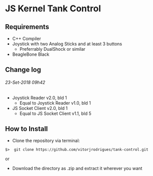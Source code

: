 # JS Kernel Tank Control

## Requirements
- C++ Compiler
- Joystick with two Analog Sticks and at least 3 buttons
  - Preferrably DualShock or similar
- BeagleBone Black

## Change log

###### 23-Set-2018 09h42
- Joystick Reader v2.0, bld 1
  - Equal to Joystick Reader v1.0, bld 1
- JS Socket Client v2.0, bld 1
  - Equal to JS Socket Client v1.1, bld 5

## How to Install

- Clone the repository via terminal:
```
$>  git clone https://github.com/vitorjrodrigues/tank-control.git
```
or
- Download the directory as .zip and extract it wherever you want
